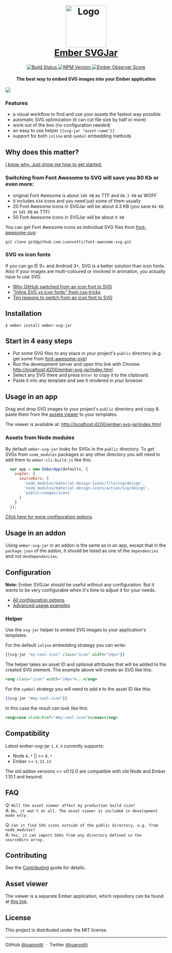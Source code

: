 <h1 align="center">
  <img src="https://cdn.rawgit.com/ivanvotti/ember-svg-jar/master/logo.svg" alt="Logo" width="127px" height="131px">
  <br>
  <a href="https://svgjar.firebaseapp.com">Ember SVGJar</a>
  <br>
</h1>

<p align="center">
  <a href="https://travis-ci.org/ivanvotti/ember-svg-jar">
    <img src="https://travis-ci.org/ivanvotti/ember-svg-jar.svg?branch=master"
      alt="Build Status">
  </a>
  <a href="https://www.npmjs.com/package/ember-svg-jar">
    <img src="https://badge.fury.io/js/ember-svg-jar.svg"
      alt="NPM Version">
  </a>
  <a href="http://emberobserver.com/addons/ember-svg-jar">
    <img src="http://emberobserver.com/badges/ember-svg-jar.svg"
      alt="Ember Observer Score">
  </a>
</p>

<h4 align="center">
  The best way to embed SVG images into your Ember application
</h4>

![](https://s3-us-west-2.amazonaws.com/ivanvotti-uploads/SVGJar+0.9.1.png)

### Features

- a visual workflow to find and use your assets the fastest way possible
- automatic SVG optimization (it can cut file size by half or more)
- work out of the box (no configuration needed)
- an easy to use helper `{{svg-jar "asset-name"}}`
- support for both `inline` and `symbol` embedding methods

## Why does this matter?

[I know why. Just show me how to get started.](https://github.com/ivanvotti/ember-svg-jar#installation)

### Switching from Font Awesome to SVG will save you 80 Kb or even more:

- original Font Awesome is about `149 KB` as TTF and `88.3 KB` as WOFF
- it includes `634` icons and you need just some of them usually
- 20 Font Awesome icons in SVGJar will be about 4.3 KB (you save `84 KB` or `145 KB` as TTF)
- 50 Font Awesome icons in SVGJar will be about `9 KB`

You can get Font Awesome icons as individual SVG files from [font-awesome-svg](https://github.com/ivanvotti/font-awesome-svg):

`git clone git@github.com:ivanvotti/font-awesome-svg.git`

### SVG vs icon fonts

If you can go IE 9+ and Android 3+, SVG is a better solution than icon fonts. Also if your images are multi-coloured or involved in animation, you actually have to use SVG.

- [Why GitHub switched from an icon font to SVG](https://github.com/blog/2112-delivering-octicons-with-svg)
- ["Inline SVG vs icon fonts" from css-tricks](https://css-tricks.com/icon-fonts-vs-svg/)
- [Ten reasons to switch from an icon font to SVG](http://ianfeather.co.uk/ten-reasons-we-switched-from-an-icon-font-to-svg/)

## Installation

`$ ember install ember-svg-jar`

## Start in 4 easy steps

- Put some SVG files to any place in your project's `public` directory (e.g. get some from [font-awesome-svg](https://github.com/ivanvotti/font-awesome-svg))
- Run the development server and open this link with Chrome: <a href="http://localhost:4200/ember-svg-jar/index.html" target="_blank">http://localhost:4200/ember-svg-jar/index.html</a>
- Select any SVG there and press `Enter` to copy it to the clipboard.
- Paste it into any template and see it rendered in your browser.

## Usage in an app

Drag and drop SVG images to your project's `public` directory and copy & paste them from the <a href="http://localhost:4200/ember-svg-jar/index.html" target="_blank">assets viewer</a> to your templates.

The viewer is available at: <a href="http://localhost:4200/ember-svg-jar/index.html" target="_blank">http://localhost:4200/ember-svg-jar/index.html</a>

### Assets from Node modules

By default `ember-svg-jar` looks for SVGs in the `public` directory. To get SVGs from `node_modules` packages or any other directory you will need to add them to `ember-cli-build.js` like this:
```js
  var app = new EmberApp(defaults, {
    svgJar: {
      sourceDirs: [
        'node_modules/material-design-icons/file/svg/design',
        'node_modules/material-design-icons/action/svg/design',
        'public/images/icons'
      ]
    }
  });
```

[Click here for more configuration options](#configuration)

## Usage in an addon

Using `ember-svg-jar` in an addon is the same as in an app, except that in the `package.json`
of the addon, it should be listed as one of the `dependencies` and not `devDependencies`.

## Configuration

**Note:** Ember SVGJar should be useful without any configuration. But it wants to be very configurable when it's time to adjust it for your needs.

- [All configuration options](docs/configuration.md)
- [Advanced usage examples](docs/examples.md)

### Helper

Use the `svg-jar` helper to embed SVG images to your application's templates.

For the default `inline` embedding strategy you can write:

```handlebars
{{svg-jar "my-cool-icon" class="icon" width="24px"}}
```

The helper takes an asset ID and optional attributes that will be added to the created SVG element. The example above will create an SVG like this:

```handlebars
<svg class="icon" width="24px">...</svg>
```

For the `symbol` strategy you will need to add `#` to the asset ID like this:

```handlebars
{{svg-jar "#my-cool-icon"}}
```

In this case the result can look like this:

```handlebars
<svg><use xlink:href="#my-cool-icon"></use></svg>
```

## Compatibility

Latest ember-svg-jar `1.X.X` currently supports:
- Node `6.*` || >= `8.*`
- Ember >= `1.13.13`

The old addon versions <= v0.12.0 are compatible with old Node and Ember 1.10.1 and beyond.

## FAQ

Q: `Will the asset viewer affect my production build size?`  
A: `No, it won't at all. The asset viewer is included in development mode only.` 

Q: `Can it find SVG icons outside of the public directory, e.g. from node_modules?`  
A: `Yes, it can import SVGs from any directory defined in the sourceDirs array.`

## Contributing

See the [Contributing](CONTRIBUTING.md) guide for details.

## Asset viewer

The viewer is a separate Ember application, which repository can be found at [this link](https://github.com/ivanvotti/svg-jar).

## License

This project is distributed under the MIT license.

---

GitHub [@ivanvotti](https://github.com/ivanvotti) &nbsp;&middot;&nbsp;
Twitter [@ivanvotti](https://twitter.com/ivanvotti)
